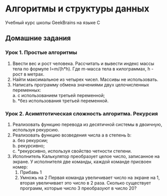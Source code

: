 # Алгоритмы и структуры данных
Учебный курс школы GeekBrains на языке C

## Домашние задания

### Урок 1. Простые алгоритмы
1. Ввести вес и рост человека. Рассчитать и вывести индекс массы тела по формуле I=m/(h*h). Где m-масса тела в килограммах, h - рост в метрах.
2. Найти максимальное из четырех чисел. Массивы не использовать.
3. Написать программу обмена значениями двух целочисленных переменных:  
    a. с использованием третьей переменной;  
    b. *без использования третьей переменной.

### Урок 2. Асимптотическая сложность алгоритма. Рекурсия
1. Реализовать функцию перевода из десятичной системы в двоичную, используя рекурсию.
2. Реализовать функцию возведения числа a в степень b:  
    a. без рекурсии;  
    b. рекурсивно;    
    c. *рекурсивно, используя свойство четности степени.  
3. Исполнитель Калькулятор преобразует целое число, записанное на экране. У исполнителя две команды, каждой команде присвоен номер:  
    1) Прибавь 1
    2) Умножь на 2 Первая команда увеличивает число на экране на 1, вторая увеличивает это число в 2 раза. Сколько существует программ, которые число 3 преобразуют в число 20?
